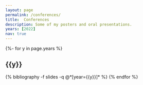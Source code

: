 ```yaml
---
layout: page
permalink: /conferences/
title:  Conferences
description: Some of my posters and oral presentations.
years: [2022]
nav: true
---
```

<!-- _pages/presentations.md -->
<div class="publications">

{%- for y in page.years %}
  <h2 class="year">{{y}}</h2>
  {% bibliography -f slides -q @*[year={{y}}]* %}
{% endfor %}

</div>
